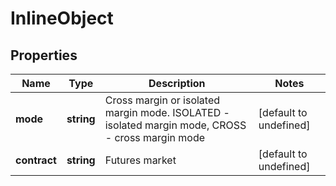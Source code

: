 # InlineObject

## Properties

Name | Type | Description | Notes
------------ | ------------- | ------------- | -------------
**mode** | **string** | Cross margin or isolated margin mode. ISOLATED - isolated margin mode, CROSS - cross margin mode | [default to undefined]
**contract** | **string** | Futures market | [default to undefined]

